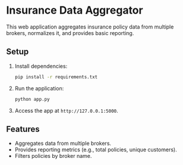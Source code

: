 # Insurance Data Aggregator

This web application aggregates insurance policy data from multiple brokers, normalizes it, and provides basic reporting.

## Setup

1. Install dependencies:
   ```bash
   pip install -r requirements.txt
   ```

2. Run the application:
   ```bash
   python app.py
   ```

3. Access the app at `http://127.0.0.1:5000`.

## Features

- Aggregates data from multiple brokers.
- Provides reporting metrics (e.g., total policies, unique customers).
- Filters policies by broker name.
